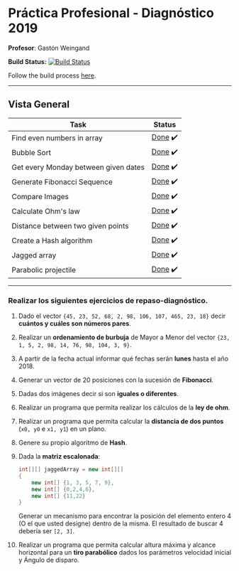 # Práctica Profesional - Diagnóstico 2019

**Profesor**: Gastón Weingand

**Build Status:** [![Build Status](https://dev.azure.com/victorgrycuk-facultad/PracticaProfesional-Diagnostico2019/_apis/build/status/VictorGrycuk.practica-profesional-diagnostico?branchName=master)](https://dev.azure.com/victorgrycuk-facultad/PracticaProfesional-Diagnostico2019/_build/latest?definitionId=1&branchName=master)

Follow the build process [here](https://dev.azure.com/victorgrycuk-facultad/PracticaProfesional-Diagnostico2019/_build?definitionId=1).

---

## Vista General

| Task                                 | Status                                                       |
| ------------------------------------ | ------------------------------------------------------------ |
| Find even numbers in array           | [Done](https://github.com/VictorGrycuk/practica-profesional-diagnostico/blob/master/Diagnostico2019/Exercises/EvenNumbers.cs) :heavy_check_mark: |
| Bubble Sort                          | [Done](https://github.com/VictorGrycuk/practica-profesional-diagnostico/blob/master/Diagnostico2019/Exercises/BubbleSort.cs) :heavy_check_mark: |
| Get every Monday between given dates | [Done](https://github.com/VictorGrycuk/practica-profesional-diagnostico/blob/master/Diagnostico2019/Exercises/Dates.cs) :heavy_check_mark: |
| Generate Fibonacci Sequence          | [Done](https://github.com/VictorGrycuk/practica-profesional-diagnostico/blob/master/Diagnostico2019/Exercises/Fibonnacci.cs) :heavy_check_mark: |
| Compare Images                       | [Done](https://github.com/VictorGrycuk/practica-profesional-diagnostico/blob/master/Diagnostico2019/Exercises/ImageValidation.cs) :heavy_check_mark: |
| Calculate Ohm's law                  | [Done](https://github.com/VictorGrycuk/practica-profesional-diagnostico/blob/master/Diagnostico2019/Exercises/OhmLaw.cs) :heavy_check_mark: |
| Distance between two given points    | [Done](https://github.com/VictorGrycuk/practica-profesional-diagnostico/blob/master/Diagnostico2019/Exercises/TwoPoints.cs) :heavy_check_mark: |
| Create a Hash algorithm              | [Done](https://github.com/VictorGrycuk/practica-profesional-diagnostico/blob/master/Diagnostico2019/Exercises/Hash.cs) :heavy_check_mark: |
| Jagged array                         | [Done](https://github.com/VictorGrycuk/practica-profesional-diagnostico/blob/master/Diagnostico2019/Exercises/JaggedArray.cs) :heavy_check_mark: |
| Parabolic projectile                 | [Done](https://github.com/VictorGrycuk/practica-profesional-diagnostico/blob/master/Diagnostico2019/Exercises/ParabolicProjectile.cs) :heavy_check_mark: |

---

### Realizar los siguientes ejercicios de repaso-diagnóstico.

1. Dado el vector `{45, 23, 52, 68, 2, 98, 106, 107, 465, 23, 18}` decir **cuántos y cuáles son números pares**.

2. Realizar un **ordenamiento de burbuja** de Mayor a Menor del vector `{23, 1, 5, 2, 98, 14, 76, 98, 104, 3, 9}`.

3. A partir de la fecha actual informar qué fechas serán **lunes** hasta el año 2018.

4. Generar un vector de 20 posiciones con la sucesión de **Fibonacci**.

5. Dadas dos imágenes decir si son **iguales o diferentes**.

6. Realizar un programa que permita realizar los cálculos de la **ley de ohm**.

7. Realizar un programa que permita calcular la **distancia de dos puntos** (`x0, y0` e `x1, y1`) en un plano.

8. Genere su propio algoritmo de **Hash**.

9. Dada la **matriz escalonada**:

   ```c#
   int[][] jaggedArray = new int[][]
   {
       new int[] {1, 3, 5, 7, 9},
       new int[] {0,2,4,6},
       new int[] {11,22}
   }
   ```

   Generar un mecanismo para encontrar la posición del elemento entero 4 (O el que usted designe) dentro de la misma. El resultado de buscar 4 debería ser `[2, 3]`.

10. Realizar un programa que permita calcular altura máxima y alcance horizontal para un **tiro parabólico** dados los parámetros velocidad inicial y Ángulo de disparo.